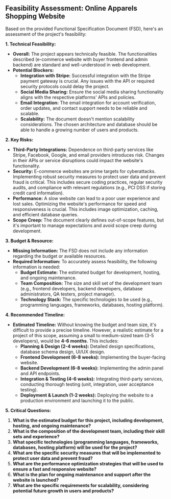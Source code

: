 ## Feasibility Assessment: Online Apparels Shopping Website

Based on the provided Functional Specification Document (FSD), here's an assessment of the project's feasibility:

**1. Technical Feasibility:**

*   **Overall:** The project appears technically feasible. The functionalities described (e-commerce website with buyer frontend and admin backend) are standard and well-understood in web development.
*   **Potential Blockers:**
    *   **Integration with Stripe:** Successful integration with the Stripe payment gateway is crucial. Any issues with the API or required security protocols could delay the project.
    *   **Social Media Sharing:** Ensure the social media sharing functionality aligns with the respective platforms' APIs and policies.
    *   **Email Integration:** The email integration for account verification, order updates, and contact support needs to be reliable and scalable.
    *   **Scalability:** The document doesn't mention scalability considerations. The chosen architecture and database should be able to handle a growing number of users and products.

**2. Key Risks:**

*   **Third-Party Integrations:** Dependence on third-party services like Stripe, Facebook, Google, and email providers introduces risk. Changes in their APIs or service disruptions could impact the website's functionality.
*   **Security:** E-commerce websites are prime targets for cyberattacks. Implementing robust security measures to protect user data and prevent fraud is critical. This includes secure coding practices, regular security audits, and compliance with relevant regulations (e.g., PCI DSS if storing credit card information).
*   **Performance:** A slow website can lead to a poor user experience and lost sales. Optimizing the website's performance for speed and responsiveness is crucial. This includes image optimization, caching, and efficient database queries.
*   **Scope Creep:** The document clearly defines out-of-scope features, but it's important to manage expectations and avoid scope creep during development.

**3. Budget & Resource:**

*   **Missing Information:** The FSD does not include any information regarding the budget or available resources.
*   **Required Information:** To accurately assess feasibility, the following information is needed:
    *   **Budget Estimate:** The estimated budget for development, hosting, and ongoing maintenance.
    *   **Team Composition:** The size and skill set of the development team (e.g., frontend developers, backend developers, database administrators, QA testers, project manager).
    *   **Technology Stack:** The specific technologies to be used (e.g., programming languages, frameworks, databases, hosting platform).

**4. Recommended Timeline:**

*   **Estimated Timeline:** Without knowing the budget and team size, it's difficult to provide a precise timeline. However, a realistic estimate for a project of this scope, assuming a small to medium-sized team (3-5 developers), would be **4-6 months**. This includes:
    *   **Planning & Design (2-4 weeks):** Detailed design specifications, database schema design, UI/UX design.
    *   **Frontend Development (6-8 weeks):** Implementing the buyer-facing website.
    *   **Backend Development (6-8 weeks):** Implementing the admin panel and API endpoints.
    *   **Integration & Testing (4-6 weeks):** Integrating third-party services, conducting thorough testing (unit, integration, user acceptance testing).
    *   **Deployment & Launch (1-2 weeks):** Deploying the website to a production environment and launching it to the public.

**5. Critical Questions:**

1.  **What is the estimated budget for this project, including development, hosting, and ongoing maintenance?**
2.  **What is the composition of the development team, including their skill sets and experience?**
3.  **What specific technologies (programming languages, frameworks, databases, hosting platform) will be used for the project?**
4.  **What are the specific security measures that will be implemented to protect user data and prevent fraud?**
5.  **What are the performance optimization strategies that will be used to ensure a fast and responsive website?**
6.  **What is the plan for ongoing maintenance and support after the website is launched?**
7.  **What are the specific requirements for scalability, considering potential future growth in users and products?**